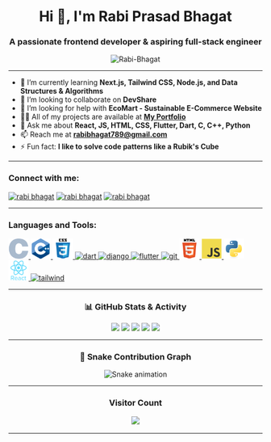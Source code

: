 <h1 align="center">Hi 👋, I'm Rabi Prasad Bhagat</h1>
<h3 align="center">A passionate frontend developer & aspiring full-stack engineer</h3>

<p align="center"> 
  <img src="https://komarev.com/ghpvc/?username=Rabi-Bhagat&label=Profile%20views&color=0e75b6&style=flat" alt="Rabi-Bhagat" /> 
</p>

---

- 🌱 I’m currently learning **Next.js, Tailwind CSS, Node.js, and Data Structures & Algorithms**  
- 👯 I’m looking to collaborate on **DevShare**  
- 🤝 I’m looking for help with **EcoMart - Sustainable E-Commerce Website**  
- 👨‍💻 All of my projects are available at [**My Portfolio**](https://myportfolio-nine-weld.vercel.app/)  
- 💬 Ask me about **React, JS, HTML, CSS, Flutter, Dart, C, C++, Python**  
- 📫 Reach me at **rabibhagat789@gmail.com**  
- ⚡ Fun fact: **I like to solve code patterns like a Rubik's Cube**  

---

<h3 align="left">Connect with me:</h3>
<p align="left">
<a href="https://twitter.com/rabi_bhagat" target="blank"><img align="center" src="https://raw.githubusercontent.com/rahuldkjain/github-profile-readme-generator/master/src/images/icons/Social/twitter.svg" alt="rabi bhagat" height="30" width="40" /></a>
<a href="https://linkedin.com/in/rabi-bhagat" target="blank"><img align="center" src="https://raw.githubusercontent.com/rahuldkjain/github-profile-readme-generator/master/src/images/icons/Social/linked-in-alt.svg" alt="rabi bhagat" height="30" width="40" /></a>
<a href="https://fb.com/rabi.bhagat" target="blank"><img align="center" src="https://raw.githubusercontent.com/rahuldkjain/github-profile-readme-generator/master/src/images/icons/Social/facebook.svg" alt="rabi bhagat" height="30" width="40" /></a>
</p>

---

<h3 align="left">Languages and Tools:</h3>
<p align="left"> 
<a href="https://www.cprogramming.com/" target="_blank" rel="noreferrer"> <img src="https://raw.githubusercontent.com/devicons/devicon/master/icons/c/c-original.svg" alt="c" width="40" height="40"/> </a>
<a href="https://www.w3schools.com/cpp/" target="_blank" rel="noreferrer"> <img src="https://raw.githubusercontent.com/devicons/devicon/master/icons/cplusplus/cplusplus-original.svg" alt="cplusplus" width="40" height="40"/> </a>
<a href="https://www.w3schools.com/css/" target="_blank" rel="noreferrer"> <img src="https://raw.githubusercontent.com/devicons/devicon/master/icons/css3/css3-original-wordmark.svg" alt="css3" width="40" height="40"/> </a>
<a href="https://dart.dev" target="_blank" rel="noreferrer"> <img src="https://www.vectorlogo.zone/logos/dartlang/dartlang-icon.svg" alt="dart" width="40" height="40"/> </a>
<a href="https://www.djangoproject.com/" target="_blank" rel="noreferrer"> <img src="https://cdn.worldvectorlogo.com/logos/django.svg" alt="django" width="40" height="40"/> </a>
<a href="https://flutter.dev" target="_blank" rel="noreferrer"> <img src="https://www.vectorlogo.zone/logos/flutterio/flutterio-icon.svg" alt="flutter" width="40" height="40"/> </a>
<a href="https://git-scm.com/" target="_blank" rel="noreferrer"> <img src="https://www.vectorlogo.zone/logos/git-scm/git-scm-icon.svg" alt="git" width="40" height="40"/> </a>
<a href="https://www.w3.org/html/" target="_blank" rel="noreferrer"> <img src="https://raw.githubusercontent.com/devicons/devicon/master/icons/html5/html5-original-wordmark.svg" alt="html5" width="40" height="40"/> </a>
<a href="https://developer.mozilla.org/en-US/docs/Web/JavaScript" target="_blank" rel="noreferrer"> <img src="https://raw.githubusercontent.com/devicons/devicon/master/icons/javascript/javascript-original.svg" alt="javascript" width="40" height="40"/> </a>
<a href="https://www.python.org" target="_blank" rel="noreferrer"> <img src="https://raw.githubusercontent.com/devicons/devicon/master/icons/python/python-original.svg" alt="python" width="40" height="40"/> </a>
<a href="https://reactjs.org/" target="_blank" rel="noreferrer"> <img src="https://raw.githubusercontent.com/devicons/devicon/master/icons/react/react-original-wordmark.svg" alt="react" width="40" height="40"/> </a>
<a href="https://tailwindcss.com/" target="_blank" rel="noreferrer"> <img src="https://www.vectorlogo.zone/logos/tailwindcss/tailwindcss-icon.svg" alt="tailwind" width="40" height="40"/> </a>
</p>

---

<h3 align="center">📊 GitHub Stats & Activity</h3>
<div align="center">
  <img src="https://github-readme-stats.vercel.app/api?username=Rabi-Bhagat&show_icons=true&theme=dracula" height="150" />
  <img src="https://github-readme-stats.vercel.app/api/top-langs?username=Rabi-Bhagat&layout=compact&theme=dracula" height="150" />
  <img src="https://streak-stats.demolab.com?user=Rabi-Bhagat&theme=dracula" height="150" />
  <img src="https://github-profile-trophy.vercel.app/?username=Rabi-Bhagat&theme=dracula&row=1" height="150" />
  <img src="https://github-readme-activity-graph.vercel.app/graph?username=Rabi-Bhagat&theme=react-dark&area=true" height="300" />
</div>

---

<h3 align="center">🐍 Snake Contribution Graph</h3>
<p align="center">
  <img src="https://raw.githubusercontent.com/Rabi-Bhagat/Rabi-Bhagat/output/snake.svg" alt="Snake animation" />
</p>

---

<h3 align="center">Visitor Count</h3>
<p align="center">
  <img src="https://visitor-badge.laobi.icu/badge?page_id=Rabi-Bhagat.Rabi-Bhagat" />
</p>

---
